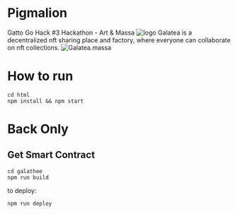 # Pigmalion
Gatto Go Hack #3  Hackathon - Art &amp; Massa
![logo](https://cdn.discordapp.com/attachments/1043240831479451701/1043856857732743269/logo_galatee_1.png)
Galatea is a decentralized nft sharing place and factory, where everyone can collaborate on nft collections.
![Galatea.massa](https://cdn.discordapp.com/attachments/1043240831479451701/1043849332220244048/simplescreenrecorder-2022-11-20_03.47.23.gif)
# How to run

```
cd html
npm install && npm start
```

# Back Only

## Get Smart Contract

```
cd galathee
npm run build

```

to deploy:
```
npm run deploy

```
